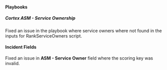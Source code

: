 
#### Playbooks

##### Cortex ASM - Service Ownership

Fixed an issue in the playbook where service owners where not found in the inputs for RankServiceOwners script.

#### Incident Fields

Fixed an issue in **ASM - Service Owner** field where the scoring key was invalid.
